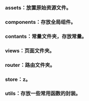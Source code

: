 ### assets：放置原始资源文件。

### components：存放全局组件。


### contants：常量文件夹，存放常量。

### views：页面文件夹。

### router：路由文件夹。

### store：z。

### utils：存放一些常用函数的封装。